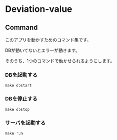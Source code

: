 # Deviation-value

## Command

このアプリを動かすためのコマンド集です。

DBが動いてないとエラーが動きます。

そのうち、1つのコマンドで動かせられるようにします。

### DBを起動する

```make
make dbstart
```

### DBを停止する

```make
make dbstop
```

### サーバを起動する

```make
make run
```
